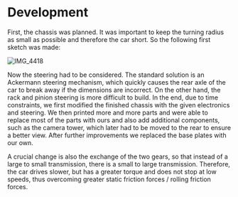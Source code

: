 # Development

First, the chassis was planned. It was important to keep the turning radius as small as possible and therefore the car short. So the following first sketch was made:

![IMG_4418](https://github.com/SchroedingersBit/PfortGT-WRO/assets/109133963/cb79191b-18a5-4ba2-bb8b-e11140a80d6f)

Now the steering had to be considered. The standard solution is an Ackermann steering mechanism, which quickly causes the rear axle of the car to break away if the dimensions are incorrect. On the other hand, the rack and pinion steering is more difficult to build.
In the end, due to time constraints, we first modified the finished chassis with the given electronics and steering. We then printed more and more parts and were able to replace most of the parts with ours and also add additional components, such as the camera tower, which later had to be moved to the rear to ensure a better view. After further improvements we replaced the base plates with our own.

A crucial change is also the exchange of the two gears, so that instead of a large to small transmission, there is a small to large transmission. Therefore, the car drives slower, but has a greater torque and does not stop at low speeds, thus overcoming greater static friction forces / rolling friction forces.

 
